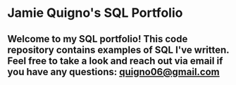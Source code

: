 # Jamie Quigno's SQL Portfolio

## Welcome to my SQL portfolio! This code repository contains examples of SQL I've written. Feel free to take a look and reach out via email if you have any questions: quigno06@gmail.com
